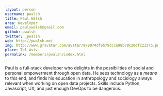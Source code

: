 ```yaml
---
layout: person
username: pwalsh
title: Paul Walsh
area: Developer
email: paulywalsh@gmail.com
github: pwalsh
twitter: _pwalsh
web: http://pwalsh.me/
img: http://www.gravatar.com/avatar/979074df9b79dcce98b78c20dfc2337b.png
place: Tel Aviv
permalink: /members/pwalsh/index.html
---
```


Paul is a full-stack developer who delights in the possibilities of social and personal empowerment through open data. He sees technology as a *means* to this end, and finds his education in anthropology and sociology always relevant when working on open data projects. Skills include Python, Javascript, UX, and just enough DevOps to be dangerous.
